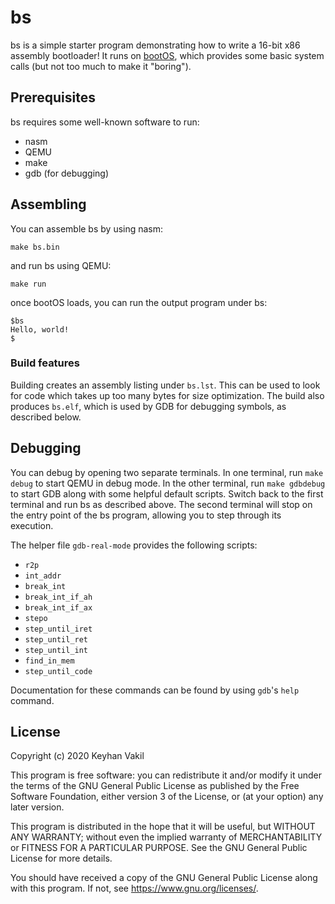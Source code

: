 # bs

bs is a simple starter program demonstrating how to write a 16-bit x86 assembly
bootloader! It runs on [bootOS](https://github.com/nanochess/bootOS/), which
provides some basic system calls (but not too much to make it "boring").

## Prerequisites

bs requires some well-known software to run:

* nasm
* QEMU
* make
* gdb (for debugging)

## Assembling

You can assemble bs by using nasm:

    make bs.bin

and run bs using QEMU:

    make run

once bootOS loads, you can run the output program under bs:

    $bs
    Hello, world!
    $

### Build features

Building creates an assembly listing under `bs.lst`. This can be used to look
for code which takes up too many bytes for size optimization. The build also
produces `bs.elf`, which is used by GDB for debugging symbols, as described
below.

## Debugging

You can debug by opening two separate terminals. In one terminal, run `make
debug` to start QEMU in debug mode. In the other terminal, run `make gdbdebug`
to start GDB along with some helpful default scripts. Switch back to the first
terminal and run bs as described above. The second terminal will stop on the
entry point of the bs program, allowing you to step through its execution.

The helper file `gdb-real-mode` provides the following scripts:

* `r2p`
* `int_addr`
* `break_int`
* `break_int_if_ah`
* `break_int_if_ax`
* `stepo`
* `step_until_iret`
* `step_until_ret`
* `step_until_int`
* `find_in_mem`
* `step_until_code`

Documentation for these commands can be found by using `gdb`'s `help` command.

## License

Copyright (c) 2020 Keyhan Vakil

This program is free software: you can redistribute it and/or modify
it under the terms of the GNU General Public License as published by
the Free Software Foundation, either version 3 of the License, or
(at your option) any later version.

This program is distributed in the hope that it will be useful,
but WITHOUT ANY WARRANTY; without even the implied warranty of
MERCHANTABILITY or FITNESS FOR A PARTICULAR PURPOSE. See the
GNU General Public License for more details.

You should have received a copy of the GNU General Public License
along with this program.  If not, see <https://www.gnu.org/licenses/>.
